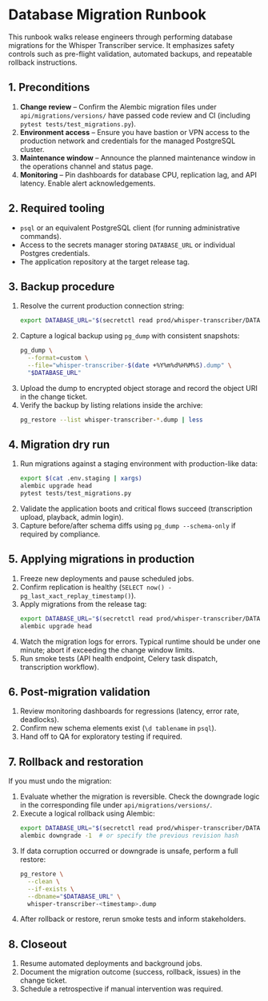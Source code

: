 # Database Migration Runbook

This runbook walks release engineers through performing database migrations for the Whisper Transcriber service. It emphasizes safety controls such as pre-flight validation, automated backups, and repeatable rollback instructions.

## 1. Preconditions

1. **Change review** – Confirm the Alembic migration files under `api/migrations/versions/` have passed code review and CI (including `pytest tests/test_migrations.py`).
2. **Environment access** – Ensure you have bastion or VPN access to the production network and credentials for the managed PostgreSQL cluster.
3. **Maintenance window** – Announce the planned maintenance window in the operations channel and status page.
4. **Monitoring** – Pin dashboards for database CPU, replication lag, and API latency. Enable alert acknowledgements.

## 2. Required tooling

- `psql` or an equivalent PostgreSQL client (for running administrative commands).
- Access to the secrets manager storing `DATABASE_URL` or individual Postgres credentials.
- The application repository at the target release tag.

## 3. Backup procedure

1. Resolve the current production connection string:
   ```bash
   export DATABASE_URL="$(secretctl read prod/whisper-transcriber/DATABASE_URL)"
   ```
2. Capture a logical backup using `pg_dump` with consistent snapshots:
   ```bash
   pg_dump \
     --format=custom \
     --file="whisper-transcriber-$(date +%Y%m%d%H%M%S).dump" \
     "$DATABASE_URL"
   ```
3. Upload the dump to encrypted object storage and record the object URI in the change ticket.
4. Verify the backup by listing relations inside the archive:
   ```bash
   pg_restore --list whisper-transcriber-*.dump | less
   ```

## 4. Migration dry run

1. Run migrations against a staging environment with production-like data:
   ```bash
   export $(cat .env.staging | xargs)
   alembic upgrade head
   pytest tests/test_migrations.py
   ```
2. Validate the application boots and critical flows succeed (transcription upload, playback, admin login).
3. Capture before/after schema diffs using `pg_dump --schema-only` if required by compliance.

## 5. Applying migrations in production

1. Freeze new deployments and pause scheduled jobs.
2. Confirm replication is healthy (`SELECT now() - pg_last_xact_replay_timestamp()`).
3. Apply migrations from the release tag:
   ```bash
   export DATABASE_URL="$(secretctl read prod/whisper-transcriber/DATABASE_URL)"
   alembic upgrade head
   ```
4. Watch the migration logs for errors. Typical runtime should be under one minute; abort if exceeding the change window limits.
5. Run smoke tests (API health endpoint, Celery task dispatch, transcription workflow).

## 6. Post-migration validation

1. Review monitoring dashboards for regressions (latency, error rate, deadlocks).
2. Confirm new schema elements exist (`\d tablename` in `psql`).
3. Hand off to QA for exploratory testing if required.

## 7. Rollback and restoration

If you must undo the migration:

1. Evaluate whether the migration is reversible. Check the downgrade logic in the corresponding file under `api/migrations/versions/`.
2. Execute a logical rollback using Alembic:
   ```bash
   export DATABASE_URL="$(secretctl read prod/whisper-transcriber/DATABASE_URL)"
   alembic downgrade -1  # or specify the previous revision hash
   ```
3. If data corruption occurred or downgrade is unsafe, perform a full restore:
   ```bash
   pg_restore \
     --clean \
     --if-exists \
     --dbname="$DATABASE_URL" \
     whisper-transcriber-<timestamp>.dump
   ```
4. After rollback or restore, rerun smoke tests and inform stakeholders.

## 8. Closeout

1. Resume automated deployments and background jobs.
2. Document the migration outcome (success, rollback, issues) in the change ticket.
3. Schedule a retrospective if manual intervention was required.
